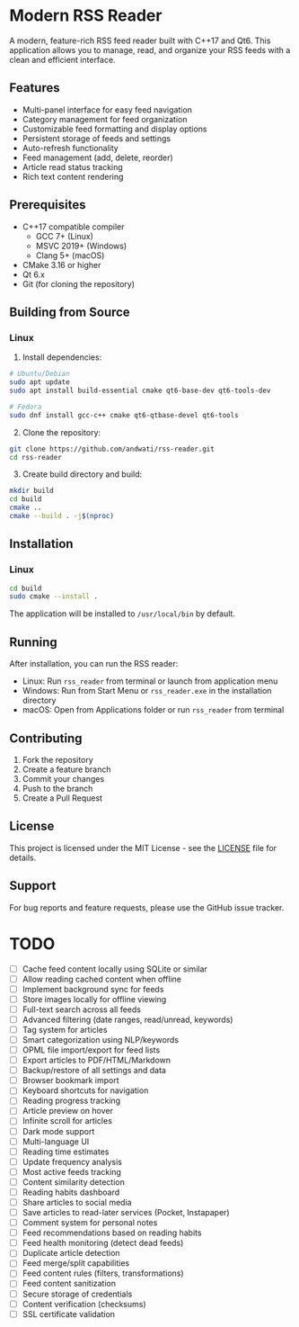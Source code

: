 # Modern RSS Reader

A modern, feature-rich RSS feed reader built with C++17 and Qt6. This application allows you to manage, read, and organize your RSS feeds with a clean and efficient interface.

## Features

- Multi-panel interface for easy feed navigation
- Category management for feed organization
- Customizable feed formatting and display options
- Persistent storage of feeds and settings
- Auto-refresh functionality
- Feed management (add, delete, reorder)
- Article read status tracking
- Rich text content rendering

## Prerequisites

- C++17 compatible compiler
    - GCC 7+ (Linux)
    - MSVC 2019+ (Windows)
    - Clang 5+ (macOS)
- CMake 3.16 or higher
- Qt 6.x
- Git (for cloning the repository)

## Building from Source

### Linux

1. Install dependencies:
```bash
# Ubuntu/Debian
sudo apt update
sudo apt install build-essential cmake qt6-base-dev qt6-tools-dev

# Fedora
sudo dnf install gcc-c++ cmake qt6-qtbase-devel qt6-tools
```

2. Clone the repository:
```bash
git clone https://github.com/andwati/rss-reader.git
cd rss-reader
```

3. Create build directory and build:
```bash
mkdir build
cd build
cmake ..
cmake --build . -j$(nproc)
```

## Installation

### Linux
```bash
cd build
sudo cmake --install .
```

The application will be installed to `/usr/local/bin` by default.

## Running

After installation, you can run the RSS reader:

- Linux: Run `rss_reader` from terminal or launch from application menu
- Windows: Run from Start Menu or `rss_reader.exe` in the installation directory
- macOS: Open from Applications folder or run `rss_reader` from terminal

## Contributing

1. Fork the repository
2. Create a feature branch
3. Commit your changes
4. Push to the branch
5. Create a Pull Request

## License

This project is licensed under the MIT License - see the [LICENSE](./LICENSE) file for details.

## Support

For bug reports and feature requests, please use the GitHub issue tracker.

# TODO
- [ ] Cache feed content locally using SQLite or similar
- [ ] Allow reading cached content when offline
- [ ] Implement background sync for feeds
- [ ] Store images locally for offline viewing
- [ ] Full-text search across all feeds
- [ ] Advanced filtering (date ranges, read/unread, keywords)
- [ ] Tag system for articles
- [ ] Smart categorization using NLP/keywords
- [ ] OPML file import/export for feed lists
- [ ] Export articles to PDF/HTML/Markdown
- [ ] Backup/restore of all settings and data
- [ ] Browser bookmark import
- [ ] Keyboard shortcuts for navigation
- [ ] Reading progress tracking
- [ ] Article preview on hover
- [ ] Infinite scroll for articles
- [ ] Dark mode support
- [ ] Multi-language UI
- [ ] Reading time estimates
- [ ] Update frequency analysis
- [ ] Most active feeds tracking
- [ ] Content similarity detection
- [ ] Reading habits dashboard
- [ ] Share articles to social media
- [ ] Save articles to read-later services (Pocket, Instapaper)
- [ ] Comment system for personal notes
- [ ] Feed recommendations based on reading habits
- [ ] Feed health monitoring (detect dead feeds)
- [ ] Duplicate article detection
- [ ] Feed merge/split capabilities
- [ ] Feed content rules (filters, transformations)
- [ ] Feed content sanitization
- [ ] Secure storage of credentials
- [ ] Content verification (checksums)
- [ ] SSL certificate validation